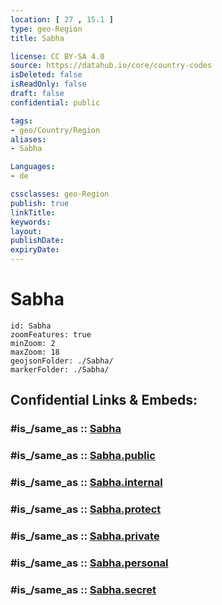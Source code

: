 ```yaml
---
location: [ 27 , 15.1 ] 
type: geo-Region
title: Sabha

license: CC BY-SA 4.0
source: https://datahub.io/core/country-codes
isDeleted: false
isReadOnly: false
draft: false
confidential: public

tags:
- geo/Country/Region
aliases:
- Sabha

Languages:
- de

cssclasses: geo-Region
publish: true
linkTitle: 
keywords: 
layout: 
publishDate: 
expiryDate: 
---
```


# Sabha

```leaflet
id: Sabha
zoomFeatures: true 
minZoom: 2 
maxZoom: 18
geojsonFolder: ./Sabha/
markerFolder: ./Sabha/
```


## Confidential Links & Embeds: 

### #is_/same_as :: [Sabha](/_Standards/Earth/Continent/Africa/Africa~North/Libya/Districs~Libya/Sabha.md) 

### #is_/same_as :: [Sabha.public](/_public/Earth/Continent/Africa/Africa~North/Libya/Districs~Libya/Sabha.public.md) 

### #is_/same_as :: [Sabha.internal](/_internal/Earth/Continent/Africa/Africa~North/Libya/Districs~Libya/Sabha.internal.md) 

### #is_/same_as :: [Sabha.protect](/_protect/Earth/Continent/Africa/Africa~North/Libya/Districs~Libya/Sabha.protect.md) 

### #is_/same_as :: [Sabha.private](/_private/Earth/Continent/Africa/Africa~North/Libya/Districs~Libya/Sabha.private.md) 

### #is_/same_as :: [Sabha.personal](/_personal/Earth/Continent/Africa/Africa~North/Libya/Districs~Libya/Sabha.personal.md) 

### #is_/same_as :: [Sabha.secret](/_secret/Earth/Continent/Africa/Africa~North/Libya/Districs~Libya/Sabha.secret.md)

